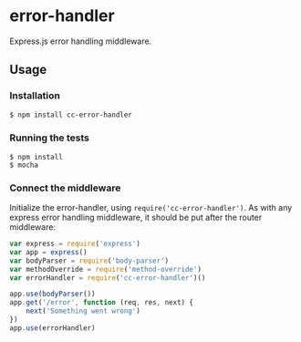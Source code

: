 # error-handler
Express.js error handling middleware.
## Usage
### Installation
```sh
$ npm install cc-error-handler
```
### Running the tests
```
$ npm install
$ mocha
```
### Connect the middleware
Initialize the error-handler, using `require('cc-error-handler')`.
As with any express error handling middleware, it should be put after the router middleware:
```javascript
var express = require('express')
var app = express()
var bodyParser = require('body-parser')
var methodOverride = require('method-override')
var errorHandler = require('cc-error-handler')()

app.use(bodyParser())
app.get('/error', function (req, res, next) {
	next('Something went wrong')
})
app.use(errorHandler)
```